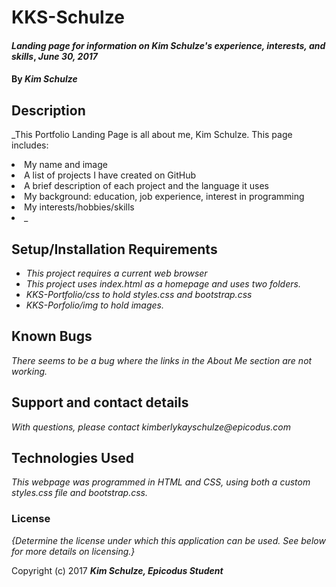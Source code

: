 # KKS-Schulze

#### _Landing page for information on Kim Schulze's experience, interests, and skills_, _June 30, 2017_

#### By _**Kim Schulze**_

## Description

_This Portfolio Landing Page is all about me, Kim Schulze.  This page includes:
<li>My name and image</li>
<li>A list of projects I have created on GitHub</li>
<li>A brief description of each project and the language it uses</li>
<li>My background: education, job experience, interest in programming</li>
<li>My interests/hobbies/skills<li>
_

## Setup/Installation Requirements

* _This project requires a current web browser_
* _This project uses index.html as a homepage and uses two folders._
* _KKS-Portfolio/css to hold styles.css and bootstrap.css_
* _KKS-Porfolio/img to hold images._


## Known Bugs

_There seems to be a bug where the links in the About Me section are not working._

## Support and contact details

_With questions, please contact kimberlykayschulze@epicodus.com_

## Technologies Used

_This webpage was programmed in HTML and CSS, using both a custom styles.css file and bootstrap.css._

### License

*{Determine the license under which this application can be used.  See below for more details on licensing.}*

Copyright (c) 2017 **_Kim Schulze, Epicodus Student_**
